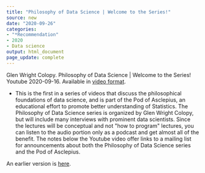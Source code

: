 ```yaml
---
title: "Philosophy of Data Science | Welcome to the Series!"
source: new
date: "2020-09-26"
categories:
- "*Recommendation"
- 2020
- Data science
output: html_document
page_update: complete
---
```


Glen Wright Colopy. Philosophy of Data Science | Welcome to the Series! Youtube 2020-09-16. Available in [video format](https://www.youtube.com/watch?v=yeHEfHN39Cc).

<!---More--->

+ This is the first in a series of videos that discuss the philosophical foundations of data science, and is part of the Pod of Asclepius, an educational effort to promote better understanding of Statistics. The Philosophy of Data Science series is organized by Glen Wright Colopy, but will include many interviews with prominent data scientists. Since the lectures will be conceptual and not "how to program" lectures, you can listen to the audio portion only as a podcast and get almost all of the benefit. The notes below the Youtube video offer links to a mailing list for announcements about both the Philosophy of Data Science series and the Pod of Asclepius.

An earlier version is [here][sim2].
 
[sim2]: http://new.pmean.com/philosophy-videos/
